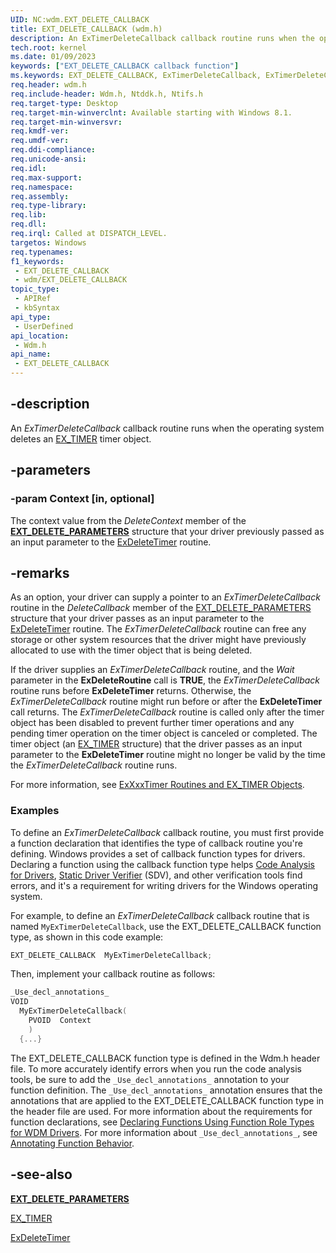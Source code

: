 ```yaml
---
UID: NC:wdm.EXT_DELETE_CALLBACK
title: EXT_DELETE_CALLBACK (wdm.h)
description: An ExTimerDeleteCallback callback routine runs when the operating system deletes an EX_TIMER timer object.
tech.root: kernel
ms.date: 01/09/2023
keywords: ["EXT_DELETE_CALLBACK callback function"]
ms.keywords: EXT_DELETE_CALLBACK, ExTimerDeleteCallback, ExTimerDeleteCallback routine [Kernel-Mode Driver Architecture], kernel.extimerdeletecallback, wdm/ExTimerDeleteCallback
req.header: wdm.h
req.include-header: Wdm.h, Ntddk.h, Ntifs.h
req.target-type: Desktop
req.target-min-winverclnt: Available starting with Windows 8.1.
req.target-min-winversvr: 
req.kmdf-ver: 
req.umdf-ver: 
req.ddi-compliance: 
req.unicode-ansi: 
req.idl: 
req.max-support: 
req.namespace: 
req.assembly: 
req.type-library: 
req.lib: 
req.dll: 
req.irql: Called at DISPATCH_LEVEL.
targetos: Windows
req.typenames: 
f1_keywords:
 - EXT_DELETE_CALLBACK
 - wdm/EXT_DELETE_CALLBACK
topic_type:
 - APIRef
 - kbSyntax
api_type:
 - UserDefined
api_location:
 - Wdm.h
api_name:
 - EXT_DELETE_CALLBACK
---
```


## -description

An *ExTimerDeleteCallback* callback routine runs when the operating system deletes an [EX_TIMER](/windows-hardware/drivers/kernel/exxxxtimer-routines-and-ex-timer-objects) timer object.

## -parameters

### -param Context [in, optional]

The context value from the *DeleteContext* member of the [**EXT_DELETE_PARAMETERS**](./ns-wdm-_ext_delete_parameters.md) structure that your driver previously passed as an input parameter to the [ExDeleteTimer](./nf-wdm-exdeletetimer.md) routine.

## -remarks

As an option, your driver can supply a pointer to an *ExTimerDeleteCallback* routine in the *DeleteCallback* member of the [EXT_DELETE_PARAMETERS](./ns-wdm-_ext_delete_parameters.md) structure that your driver passes as an input parameter to the [ExDeleteTimer](./nf-wdm-exdeletetimer.md) routine. The *ExTimerDeleteCallback* routine can free any storage or other system resources that the driver might have previously allocated to use with the timer object that is being deleted.

If the driver supplies an *ExTimerDeleteCallback* routine, and the *Wait* parameter in the **ExDeleteRoutine** call is **TRUE**, the *ExTimerDeleteCallback* routine runs before **ExDeleteTimer** returns. Otherwise, the  *ExTimerDeleteCallback* routine might run before or after the **ExDeleteTimer** call returns. The  *ExTimerDeleteCallback* routine is called only after the timer object has been disabled to prevent further timer operations and any pending timer operation on the timer object is canceled or completed. The timer object (an [EX_TIMER](/windows-hardware/drivers/kernel/exxxxtimer-routines-and-ex-timer-objects) structure) that the driver passes as an input parameter to the **ExDeleteTimer** routine might no longer be valid by the time the *ExTimerDeleteCallback* routine runs.

For more information, see [ExXxxTimer Routines and EX_TIMER Objects](/windows-hardware/drivers/kernel/exxxxtimer-routines-and-ex-timer-objects).

### Examples

To define an *ExTimerDeleteCallback* callback routine, you must first provide a function declaration that identifies the type of callback routine you're defining. Windows provides a set of callback function types for drivers. Declaring a function using the callback function type helps [Code Analysis for Drivers](/windows-hardware/drivers/devtest/code-analysis-for-drivers), [Static Driver Verifier](/windows-hardware/drivers/devtest/static-driver-verifier) (SDV), and other verification tools find errors, and it's a requirement for writing drivers for the Windows operating system.

For example, to define an *ExTimerDeleteCallback* callback routine that is named `MyExTimerDeleteCallback`, use the EXT_DELETE_CALLBACK function type, as shown in this code example:

```cpp
EXT_DELETE_CALLBACK  MyExTimerDeleteCallback;
```

Then, implement your callback routine as follows:

```cpp
_Use_decl_annotations_
VOID
  MyExTimerDeleteCallback(
    PVOID  Context
    )
  {...}
```

The EXT_DELETE_CALLBACK function type is defined in the Wdm.h header file. To more accurately identify errors when you run the code analysis tools, be sure to add the `_Use_decl_annotations_` annotation to your function definition. The `_Use_decl_annotations_` annotation ensures that the annotations that are applied to the EXT_DELETE_CALLBACK function type in the header file are used. For more information about the requirements for function declarations, see [Declaring Functions Using Function Role Types for WDM Drivers](/windows-hardware/drivers/devtest/declaring-functions-using-function-role-types-for-wdm-drivers). For more information about `_Use_decl_annotations_`, see [Annotating Function Behavior](/visualstudio/code-quality/annotating-function-behavior).

## -see-also

[**EXT_DELETE_PARAMETERS**](./ns-wdm-_ext_delete_parameters.md)

[EX_TIMER](/windows-hardware/drivers/kernel/exxxxtimer-routines-and-ex-timer-objects)

[ExDeleteTimer](./nf-wdm-exdeletetimer.md)